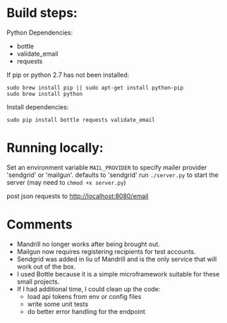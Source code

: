 # Build steps:
Python Dependencies:
- bottle
- validate_email
- requests

If pip or python 2.7 has not been installed:
```
sudo brew install pip || sudo apt-get install python-pip
sudo brew install python 
```
Install dependencies:
```
sudo pip install bottle requests validate_email
```

# Running locally:
Set an environment variable `MAIL_PROVIDER` to specify mailer provider 'sendgrid' or 'mailgun'. defaults to 'sendgrid'
run `./server.py` to start the server (may need to `chmod +x server.py`)

post json requests to [http://localhost:8080/email]()


# Comments
- Mandrill no longer works after being brought out. 
- Mailgun now requires registering recipients for test accounts.
- Sendgrid was added in liu of Mandrill and is the only service that will work out of the box.
- I used Bottle because it is a simple microframework suitable for these small projects.
- If I had additional time, I could clean up the code:
    - load api tokens from env or config files
    - write some unit tests
    - do better error handling for the endpoint
    
